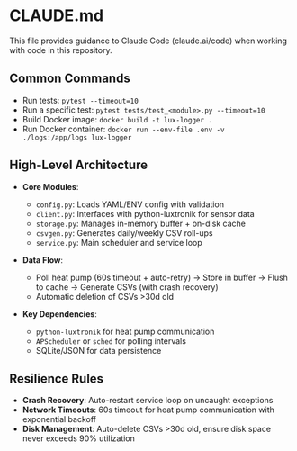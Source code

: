 # CLAUDE.md

This file provides guidance to Claude Code (claude.ai/code) when working with code in this repository.

## Common Commands

- Run tests: `pytest --timeout=10`
- Run a specific test: `pytest tests/test_<module>.py --timeout=10`
- Build Docker image: `docker build -t lux-logger .`
- Run Docker container: `docker run --env-file .env -v ./logs:/app/logs lux-logger`

## High-Level Architecture

- **Core Modules**:
  - `config.py`: Loads YAML/ENV config with validation
  - `client.py`: Interfaces with python-luxtronik for sensor data
  - `storage.py`: Manages in-memory buffer + on-disk cache
  - `csvgen.py`: Generates daily/weekly CSV roll-ups
  - `service.py`: Main scheduler and service loop

- **Data Flow**:
  - Poll heat pump (60s timeout + auto-retry) → Store in buffer → Flush to cache → Generate CSVs (with crash recovery)
  - Automatic deletion of CSVs >30d old

- **Key Dependencies**:
  - `python-luxtronik` for heat pump communication
  - `APScheduler` or `sched` for polling intervals
  - SQLite/JSON for data persistence

## Resilience Rules
- **Crash Recovery**: Auto-restart service loop on uncaught exceptions
- **Network Timeouts**: 60s timeout for heat pump communication with exponential backoff
- **Disk Management**: Auto-delete CSVs >30d old, ensure disk space never exceeds 90% utilization